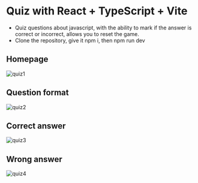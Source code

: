 # Quiz with React + TypeScript + Vite
- Quiz questions about javascript, with the ability to mark if the answer is correct or incorrect, allows you to reset the game.
- Clone the repository, give it npm i, then npm run dev


## Homepage
![quiz1](https://github.com/D3R5/Quizz/assets/117954097/e66566df-a545-46ea-92fa-e517f9a207ff)

## Question format
![quiz2](https://github.com/D3R5/Quizz/assets/117954097/bcb983c0-7231-44ab-8cad-9a83b4f2460d)

## Correct answer
![quiz3](https://github.com/D3R5/Quizz/assets/117954097/b9581cba-17ea-48da-bcda-e40ef4647c35)

## Wrong answer
![quiz4](https://github.com/D3R5/Quizz/assets/117954097/b4f2cce4-4917-4ae5-bb98-4ea740733680)
